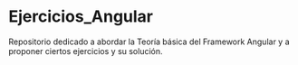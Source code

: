 # Ejercicios_Angular
Repositorio dedicado a abordar la Teoría básica del Framework Angular y a proponer ciertos ejercicios y su solución.
